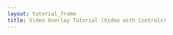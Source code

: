 ```yaml
---
layout: tutorial_frame
title: Video Overlay Tutorial (Video with Controls)
---
```

<script type="module">
	import L, {Map, TileLayer, LatLngBounds, VideoOverlay, Control, DomUtil, DomEvent} from 'leaflet';

	const map = new Map('map');

	const tiles = new TileLayer('https://tile.openstreetmap.org/{z}/{x}/{y}.png', {
		maxZoom: 19,
		attribution: '&copy; <a href="http://www.openstreetmap.org/copyright">OpenStreetMap</a>'
	}).addTo(map);

	const videoUrls = [
		'https://www.mapbox.com/bites/00188/patricia_nasa.webm',
		'https://www.mapbox.com/bites/00188/patricia_nasa.mp4'
	];
	const errorOverlayUrl = 'https://cdn-icons-png.flaticon.com/512/110/110686.png';
	const bounds = new LatLngBounds([[32, -130], [13, -100]]);

	map.fitBounds(bounds);

	const videoOverlay = new VideoOverlay(videoUrls, bounds, {
		opacity: 0.8,
		errorOverlayUrl,
		interactive: true,
		autoplay: true,
		muted: true,
		playsInline: true
	}).addTo(map);

	videoOverlay.on('load', () => {
		const MyPauseControl = Control.extend({
			onAdd() {
				const button = DomUtil.create('button');
				button.title = 'Pause';
				button.innerHTML = '<span aria-hidden="true">⏸</span>';
				DomEvent.on(button, 'click', () => {
					videoOverlay.getElement().pause();
				});
				return button;
			}
		});
		const MyPlayControl = Control.extend({
			onAdd() {
				const button = DomUtil.create('button');
				button.title = 'Play';
				button.innerHTML = '<span aria-hidden="true">▶️</span>';
				L.DomEvent.on(button, 'click', () => {
					videoOverlay.getElement().play();
				});
				return button;
			}
		});

		const pauseControl = (new MyPauseControl()).addTo(map);
		const playControl = (new MyPlayControl()).addTo(map);
	});

	globalThis.L = L; // only for debugging in the developer console
	globalThis.map = map; // only for debugging in the developer console
</script>
